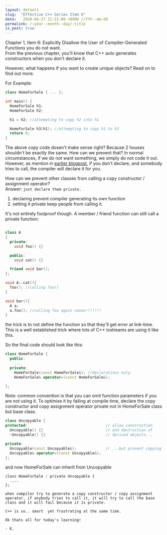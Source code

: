 ```yaml
---
layout: default
slug:  "Effective C++ Series Item 6"
date:   2020-04-27 21:21:00 +0900 //YYY--mm-dd
permalink: /:year-:month-:day/:title
is_post: true
---
```

Chapter 1, Item 6: Explicitly Disallow the User of Compiler-Generated Functions you do not want. <br>
From the previous chapter, you'll know that C++ auto generates constructors when you don't declare it. 

However, what happens if you want to create unique objects? Read on to find out more. 

<!--more-->

For Example: 

```cpp
class HomeForSale { ... };

int main() {
  HomeForSale h1;
  HomeForSale h2;

  h1 = h2; //attempting to copy h2 into h1

  HomeForSale h3(h1); //attempting to copy h1 to h3
  return 0;
}
```

The above copy code dosen't make sense right? Because 2 houses shouldn't be exactly the same. 
How can we prevent that? In normal circumstances, if we do not want something, we simply do not code it out. However, as mention in [earlier blogpost](https://livinginjapan.github.io/2020-03-28/Effective-C++-Series(ii)), if you don't declare, and somebody tries to call, the compiler will declare it for you. 

How can we prevent other classes from calling a copy constructor / assignment operator?<br>
Answer: `just declare them private.`
1. declaring prevent compiler generating its own function
2. setting it private keep people from calling it. 

It's not entirely foolproof though. A member / friend function can still call a private function: 

```cpp

class A 
{
  private:
    void foo() {}

  public: 
    void cat() {}

  friend void bar();
};

void A::cat(){
  foo(); //calling foo()
}

void bar(){
  A a;
  a.foo(); //calling foo again noooo!!!!!!!
}
```

the trick is to not define the function so that they'll get error at link-time. This is a well established trick where lots of C++ iostreams are using it like this. 

So the final code should look like this:

```cpp
class HomeForSale {
  public:
    ...
  private:
    HomeForSale(const HomeForSale&); //declarations only. 
    HomeForSale& operator=(const HomeForSale&);

};
```

Note: common convention is that you can omit function parameters if you are not using it. 
To optimise it by failing at compile time, declare the copy constructor and copy assignment operator private not in HomeForSale class but base class. 

```cpp
class Uncopyable {
protected:                                   // allow construction
  Uncopyable() {}                            // and destruction of
  ~Uncopyable() {}                           // derived objects...

private:
  Uncopyable(const Uncopyable&);             // ...but prevent copying
  Uncopyable& operator=(const Uncopyable&);
};
```

and now HomeForSale can inherit from Uncopyable

```
class HomeForSale : private Uncopyable {
  ....
};

when compiler try to generate a copy constructor / copy assignment operator, if anybody tries to call it, it will try to call the base class and it will fail because it is private. 

C++ is so.. smart  yet frustrating at the same time. 

Ok thats all for today's learning!

- K.